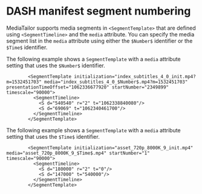 # DASH manifest segment numbering<a name="dash-manifest-segment-numbering"></a>

MediaTailor supports media segments in `<SegmentTemplate>` that are defined using `<SegmentTimeline>` and the `media` attribute\. You can specify the media segment list in the `media` attribute using either the `$Number$` identifier or the `$Time$` identifier\.

 The following example shows a `SegmentTemplate` with a `media` attribute setting that uses the `$Number$` identifier\.

```
        <SegmentTemplate initialization="index_subtitles_4_0_init.mp4?m=1532451703" media="index_subtitles_4_0_$Number$.mp4?m=1532451703" presentationTimeOffset="1062336677920" startNumber="2349899" timescale="90000">
          <SegmentTimeline>
            <S d="540540" r="2" t="1062338840080"/>
            <S d="69069" t="1062340461700"/>
          </SegmentTimeline>
        </SegmentTemplate>
```

 The following example shows a `SegmentTemplate` with a `media` attribute setting that uses the `$Time$` identifier\.

```
        <SegmentTemplate initialization="asset_720p_8000K_9_init.mp4" media="asset_720p_8000K_9_$Time$.mp4" startNumber="1" timescale="90000">
          <SegmentTimeline>
            <S d="180000" r="2" t="0"/>
            <S d="147000" t="540000"/>
          </SegmentTimeline>
        </SegmentTemplate>
```
